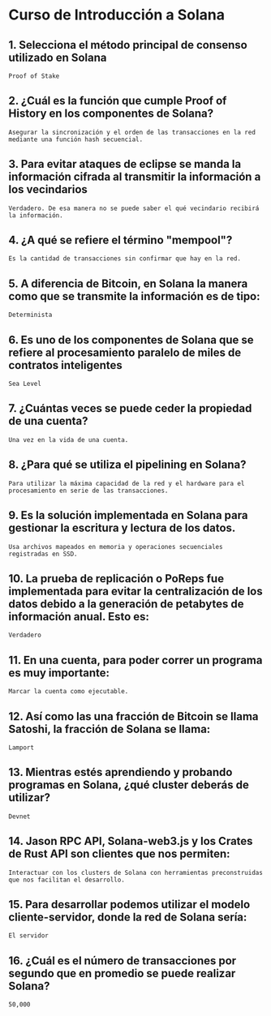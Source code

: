 # Curso de Introducción a Solana

## 1. Selecciona el método principal de consenso utilizado en Solana
    Proof of Stake

## 2. ¿Cuál es la función que cumple Proof of History en los componentes de Solana?
    Asegurar la sincronización y el orden de las transacciones en la red mediante una función hash secuencial.

## 3. Para evitar ataques de eclipse se manda la información cifrada al transmitir la información a los vecindarios
    Verdadero. De esa manera no se puede saber el qué vecindario recibirá la información.

## 4. ¿A qué se refiere el término "mempool"?
    Es la cantidad de transacciones sin confirmar que hay en la red.

## 5. A diferencia de Bitcoin, en Solana la manera como que se transmite la información es de tipo:
    Determinista

## 6. Es uno de los componentes de Solana que se refiere al procesamiento paralelo de miles de contratos inteligentes
    Sea Level

## 7. ¿Cuántas veces se puede ceder la propiedad de una cuenta?
    Una vez en la vida de una cuenta.

## 8. ¿Para qué se utiliza el pipelining en Solana?
    Para utilizar la máxima capacidad de la red y el hardware para el procesamiento en serie de las transacciones.

## 9. Es la solución implementada en Solana para gestionar la escritura y lectura de los datos.
    Usa archivos mapeados en memoria y operaciones secuenciales registradas en SSD.

## 10. La prueba de replicación o PoReps fue implementada para evitar la centralización de los datos debido a la generación de petabytes de información anual. Esto es:
    Verdadero

## 11. En una cuenta, para poder correr un programa es muy importante:
    Marcar la cuenta como ejecutable.

## 12. Así como las una fracción de Bitcoin se llama Satoshi, la fracción de Solana se llama:
    Lamport

## 13. Mientras estés aprendiendo y probando programas en Solana, ¿qué cluster deberás de utilizar?
    Devnet

## 14. Jason RPC API, Solana-web3.js y los Crates de Rust API son clientes que nos permiten:
    Interactuar con los clusters de Solana con herramientas preconstruidas que nos facilitan el desarrollo.

## 15. Para desarrollar podemos utilizar el modelo cliente-servidor, donde la red de Solana sería:
    El servidor

## 16. ¿Cuál es el número de transacciones por segundo que en promedio se puede realizar Solana?
    50,000